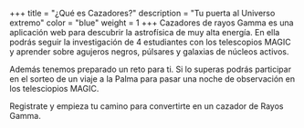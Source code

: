 +++
title = "¿Qué es Cazadores?"
description = "Tu puerta al Universo extremo"
color = "blue"
weight = 1
+++
Cazadores de rayos Gamma es una aplicación web para descubrir la astrofísica de muy alta energía. En ella podrás seguir la investigación de 4 estudiantes con los telescopios MAGIC y aprender sobre agujeros negros, púlsares y galaxias de núcleos activos.

Además tenemos preparado un reto para ti. Si lo superas podrás participar en el sorteo de un viaje a la Palma para pasar una noche de observación en los telesciopios MAGIC.

Registrate y empieza tu camino para convertirte en un cazador de Rayos Gamma.
